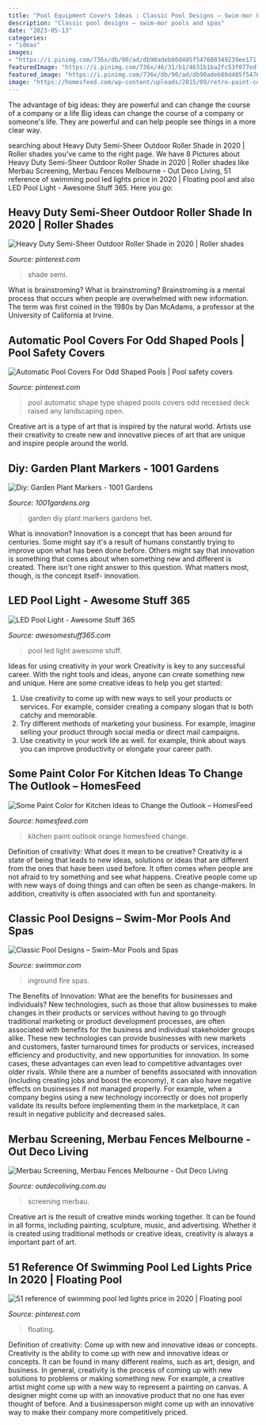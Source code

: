 ```yaml
---
title: "Pool Equipment Covers Ideas : Classic Pool Designs – Swim-mor Pools And Spas"
description: "Classic pool designs – swim-mor pools and spas"
date: "2023-05-13"
categories:
- "ideas"
images:
- "https://i.pinimg.com/736x/db/90/ad/db90adeb80d405f547680349239ee171.jpg"
featuredImage: "https://i.pinimg.com/736x/46/31/b1/4631b1ba2fc53f077edfec1f462536c3.jpg"
featured_image: "https://i.pinimg.com/736x/db/90/ad/db90adeb80d405f547680349239ee171.jpg"
image: "https://homesfeed.com/wp-content/uploads/2015/09/retro-paint-color-for-kitchen-with-orange-tone-and-natural-wooden-table-and-sunflower-and-gray-cabinetry-and-small-clock-and-wine-storage.jpeg"
---
```



The advantage of big ideas: they are powerful and can change the course of a company or a life
Big ideas can change the course of a company or someone's life. They are powerful and can help people see things in a more clear way.

	

		
searching about Heavy Duty Semi-Sheer Outdoor Roller Shade in 2020 | Roller shades you've came to the right page. We have 8 Pictures about Heavy Duty Semi-Sheer Outdoor Roller Shade in 2020 | Roller shades like Merbau Screening, Merbau Fences Melbourne - Out Deco Living, 51 reference of swimming pool led lights price in 2020 | Floating pool and also LED Pool Light - Awesome Stuff 365. Here you go:
		
    
## Heavy Duty Semi-Sheer Outdoor Roller Shade In 2020 | Roller Shades

<img loading=lazy src="https://i.pinimg.com/736x/a3/69/fa/a369fa82c8cbca3849aa71df7299a784.jpg" onerror="this.onerror=null;this.src='https://tse4.mm.bing.net/th?id=OIP.4_jF0kTIESdsaHcv1r7zXgHaHa&amp;pid=15.1';" alt="Heavy Duty Semi-Sheer Outdoor Roller Shade in 2020 | Roller shades">

_Source: pinterest.com_

>shade semi. 

	

What is brainstroming?
What is brainstroming? Brainstroming is a mental process that occurs when people are overwhelmed with new information. The term was first coined in the 1980s by Dan McAdams, a professor at the University of California at Irvine.

    
## Automatic Pool Covers For Odd Shaped Pools | Pool Safety Covers

<img loading=lazy src="https://i.pinimg.com/736x/db/90/ad/db90adeb80d405f547680349239ee171.jpg" onerror="this.onerror=null;this.src='https://tse4.mm.bing.net/th?id=OIP.5P9tSxrkdfOE7ohsVHg5bAHaFj&amp;pid=15.1';" alt="Automatic Pool Covers For Odd Shaped Pools | Pool safety covers">

_Source: pinterest.com_

>pool automatic shape type shaped pools covers odd recessed deck raised any landscaping open. 

	

Creative art is a type of art that is inspired by the natural world. Artists use their creativity to create new and innovative pieces of art that are unique and inspire people around the world.

    
## Diy: Garden Plant Markers - 1001 Gardens

<img loading=lazy src="https://www.1001gardens.org/wp-content/uploads/2014/05/Hoe-eenvoudig-en-praktisch-het-kan-het-zijn-gevonden-op-pinterest.1362823035-van-chrin.jpeg" onerror="this.onerror=null;this.src='https://tse2.mm.bing.net/th?id=OIP.qQEowLNJOYdoh8MxFiXbSwHaSb&amp;pid=15.1';" alt="Diy: Garden Plant Markers - 1001 Gardens">

_Source: 1001gardens.org_

>garden diy plant markers gardens het. 

	

What is innovation?
Innovation is a concept that has been around for centuries. Some might say it's a result of humans constantly trying to improve upon what has been done before. Others might say that innovation is something that comes about when something new and different is created. There isn't one right answer to this question. What matters most, though, is the concept itself- innovation.

    
## LED Pool Light - Awesome Stuff 365

<img loading=lazy src="https://awesomestuff365.com/wp-content/uploads/2016/03/ledpool-lights2.jpg" onerror="this.onerror=null;this.src='https://tse2.mm.bing.net/th?id=OIP.Fi-VLtZEBLOK0T1oZVZm_AHaD6&amp;pid=15.1';" alt="LED Pool Light - Awesome Stuff 365">

_Source: awesomestuff365.com_

>pool led light awesome stuff. 

	

Ideas for using creativity in your work
Creativity is key to any successful career. With the right tools and ideas, anyone can create something new and unique. Here are some creative ideas to help you get started: 
1. Use creativity to come up with new ways to sell your products or services. For example, consider creating a company slogan that is both catchy and memorable. 
2. Try different methods of marketing your business. For example, imagine selling your product through social media or direct mail campaigns. 
3. Use creativity in your work life as well. for example, think about ways you can improve productivity or elongate your career path.

    
## Some Paint Color For Kitchen Ideas To Change The Outlook – HomesFeed

<img loading=lazy src="https://homesfeed.com/wp-content/uploads/2015/09/retro-paint-color-for-kitchen-with-orange-tone-and-natural-wooden-table-and-sunflower-and-gray-cabinetry-and-small-clock-and-wine-storage.jpeg" onerror="this.onerror=null;this.src='https://tse1.mm.bing.net/th?id=OIP.eR-OVwt28adocCby3ZPgrAHaFj&amp;pid=15.1';" alt="Some Paint Color for Kitchen Ideas to Change the Outlook – HomesFeed">

_Source: homesfeed.com_

>kitchen paint outlook orange homesfeed change. 

	

Definition of creativity: What does it mean to be creative?
Creativity is a state of being that leads to new ideas, solutions or ideas that are different from the ones that have been used before. It often comes when people are not afraid to try something and see what happens. Creative people come up with new ways of doing things and can often be seen as change-makers. In addition, creativity is often associated with fun and spontaneity.

    
## Classic Pool Designs – Swim-Mor Pools And Spas

<img loading=lazy src="https://swimmor.com/wp-content/uploads/2020/04/Millstone-NJ-Blue-Pearl-Columns-fire-bowls-spa-raised-wall-bluestone-coping-inground-gunite-08535-1.jpg" onerror="this.onerror=null;this.src='https://tse1.mm.bing.net/th?id=OIP.wZg8WKj6tvTPkDdIqY6Z3wHaFK&amp;pid=15.1';" alt="Classic Pool Designs – Swim-Mor Pools and Spas">

_Source: swimmor.com_

>inground fire spas. 

	

The Benefits of Innovation: What are the benefits for businesses and individuals?
New technologies, such as those that allow businesses to make changes in their products or services without having to go through traditional marketing or product development processes, are often associated with benefits for the business and individual stakeholder groups alike. These new technologies can provide businesses with new markets and customers, faster turnaround times for products or services, increased efficiency and productivity, and new opportunities for innovation. In some cases, these advantages can even lead to competitive advantages over older rivals.
While there are a number of benefits associated with innovation (including creating jobs and boost the economy), it can also have negative effects on businesses if not managed properly. For example, when a company begins using a new technology incorrectly or does not properly validate its results before implementing them in the marketplace, it can result in negative publicity and decreased sales.

    
## Merbau Screening, Merbau Fences Melbourne - Out Deco Living

<img loading=lazy src="https://www.outdecoliving.com.au/wp-content/uploads/2016/02/3-4.jpg" onerror="this.onerror=null;this.src='https://tse3.mm.bing.net/th?id=OIP.uCQMSY4ceAHbcjcQtvWBMwHaJ4&amp;pid=15.1';" alt="Merbau Screening, Merbau Fences Melbourne - Out Deco Living">

_Source: outdecoliving.com.au_

>screening merbau. 

	

Creative art is the result of creative minds working together. It can be found in all forms, including painting, sculpture, music, and advertising. Whether it is created using traditional methods or creative ideas, creativity is always a important part of art.

    
## 51 Reference Of Swimming Pool Led Lights Price In 2020 | Floating Pool

<img loading=lazy src="https://i.pinimg.com/736x/46/31/b1/4631b1ba2fc53f077edfec1f462536c3.jpg" onerror="this.onerror=null;this.src='https://tse1.mm.bing.net/th?id=OIP.Caod2zkOgx9rYAla3Ria5AHaHa&amp;pid=15.1';" alt="51 reference of swimming pool led lights price in 2020 | Floating pool">

_Source: pinterest.com_

>floating. 

	

Definition of creativity: Come up with new and innovative ideas or concepts.
Creativity is the ability to come up with new and innovative ideas or concepts. It can be found in many different realms, such as art, design, and business. In general, creativity is the process of coming up with new solutions to problems or making something new. For example, a creative artist might come up with a new way to represent a painting on canvas. A designer might come up with an innovative product that no one has ever thought of before. And a businessperson might come up with an innovative way to make their company more competitively priced.

